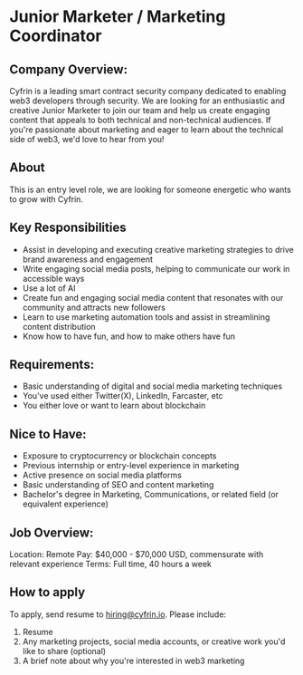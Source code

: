 # Junior Marketer / Marketing Coordinator

## Company Overview:

Cyfrin is a leading smart contract security company dedicated to enabling web3 developers through security. We are looking for an enthusiastic and creative Junior Marketer to join our team and help us create engaging content that appeals to both technical and non-technical audiences. If you're passionate about marketing and eager to learn about the technical side of web3, we'd love to hear from you!

## About

This is an entry level role, we are looking for someone energetic who wants to grow with Cyfrin.

## Key Responsibilities

- Assist in developing and executing creative marketing strategies to drive brand awareness and engagement
- Write engaging social media posts, helping to communicate our work in accessible ways
- Use a lot of AI
- Create fun and engaging social media content that resonates with our community and attracts new followers
- Learn to use marketing automation tools and assist in streamlining content distribution
- Know how to have fun, and how to make others have fun

## Requirements:

- Basic understanding of digital and social media marketing techniques
- You've used either Twitter(X), LinkedIn, Farcaster, etc
- You either love or want to learn about blockchain

## Nice to Have:

- Exposure to cryptocurrency or blockchain concepts
- Previous internship or entry-level experience in marketing
- Active presence on social media platforms
- Basic understanding of SEO and content marketing
- Bachelor's degree in Marketing, Communications, or related field (or equivalent experience)

## Job Overview:

Location: Remote
Pay: $40,000 - $70,000 USD, commensurate with relevant experience
Terms: Full time, 40 hours a week

## How to apply

To apply, send resume to hiring@cyfrin.io. Please include:

1. Resume
2. Any marketing projects, social media accounts, or creative work you'd like to share (optional)
3. A brief note about why you're interested in web3 marketing
